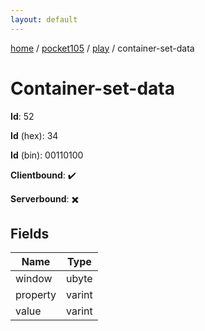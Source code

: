 ```yaml
---
layout: default
---
```


[home](/)  /  [pocket105](/protocol/pocket105)  /  [play](/protocol/pocket105/play)  /  container-set-data

# Container-set-data

**Id**: 52

**Id** (hex): 34

**Id** (bin): 00110100

**Clientbound**: ✔️

**Serverbound**: ✖️

## Fields

Name | Type
---|---
window | ubyte
property | varint
value | varint

